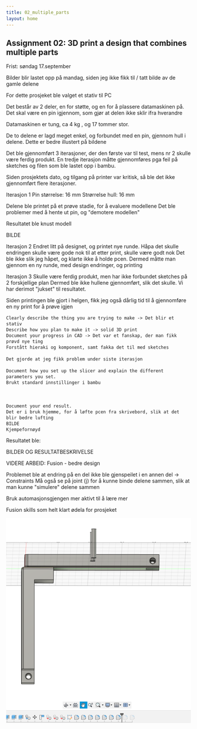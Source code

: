 ```yaml
---
title: 02_multiple_parts
layout: home
---
```


## Assignment 02: 3D print a design that combines multiple parts

Frist: søndag 17.september

Bilder blir lastet opp på mandag, siden jeg ikke fikk til / tatt bilde av de gamle delene

For dette prosjeket ble valget et stativ til PC

Det består av 2 deler, en for støtte, og en for å plassere datamaskinen på.
Det skal være en pin igjennom, som gjør at delen ikke sklir ifra hverandre

Datamaskinen er tung, ca 4 kg , og 17 tommer stor.

De to delene er lagd meget enkel, og forbundet med en pin, gjennom hull i delene. 
Dette er bedre illustert på bildene

Det ble gjennomført 3 iterasjoner, der den første var til test, mens nr 2 skulle være ferdig produkt.
En tredje iterasjon måtte gjennomføres pga feil på sketches og filen som ble lastet opp i bambu.

Siden prosjektets dato, og tilgang på printer var kritisk, så ble det ikke gjennomført flere iterasjoner.

Iterasjon 1
Pin størrelse: 16 mm
Strørrelse hull: 16 mm

Delene ble printet på et prøve stadie, for å evaluere modellene
Det ble problemer med å hente ut pin, og "demotere modellen"

Resultatet ble knust modell

BILDE

Iterasjon 2
Endret litt på designet, og printet nye runde.
Håpa det skulle endringen skulle være gode nok til at etter print, skulle være godt nok
Det ble ikke slik jeg håpet, og klarte ikke å holde pcen.
Dermed måtte man gjennom en ny runde, med design endringer, og printing


Iterasjon 3
Skulle være ferdig produkt, men har ikke forbundet sketches på 2 forskjellige plan
Dermed ble ikke hullene gjennomført, slik det skulle. Vi har derimot "jukset" til resultatet.

Siden printingen ble gjort i helgen, fikk jeg også dårlig tid til å gjennomføre en ny print for å prøve igjen

    Clearly describe the thing you are trying to make -> Det blir et stativ
    Describe how you plan to make it -> solid 3D print
    Document your progress in CAD -> Det var et fanskap, der man fikk prøvd nye ting
    Forstått hieraki og komponent, samt fakka det til med sketches

    Det gjorde at jeg fikk problem under siste iterasjon

    Document how you set up the slicer and explain the different parameters you set.
    Brukt standard innstillinger i bambu



    Document your end result.
    Det er i bruk hjemme, for å løfte pcen fra skrivebord, slik at det blir bedre lufting
    BILDE
    Kjempefornøyd



Resultatet ble: 

BILDER OG RESULTATBESKRIVELSE


VIDERE ARBEID:
Fusion - bedre design

Problemet ble at endring på en del ikke ble gjenspeilet i en annen del -> Constraints
Må også se på joint (j) for å kunne binde delene sammen, slik at man kunne "simulere" delene sammen

Bruk automasjonsgjengen mer aktivt til å lære mer

Fusion skills som helt klart ødela for prosjeket

![fusion](assets/fusion.png)